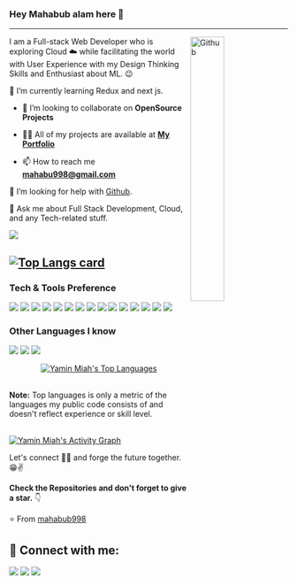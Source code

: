### Hey Mahabub alam here 👋

---

<img width="35%" align="right" alt="Github" src="https://user-images.githubusercontent.com/48678280/88862734-4903af80-d201-11ea-968b-9c939d88a37c.gif" />

I am a Full-stack  Web Developer who is exploring Cloud :cloud: while facilitating the world with User Experience with my Design Thinking Skills and Enthusiast about ML. :wink:
 
 
 🌱 I’m currently learning Redux and next js.
 
 - 👯 I’m looking to collaborate on **OpenSource Projects**

- 👨‍💻 All of my projects are available at **[My Portfolio](https://silly-keller-0ab44d.netlify.app)**

- 📫 How to reach me **mahabu998@gmail.com**
 
 🤔 I’m looking for help with [Github](https://github.com/mahabub998).
 
 💬 Ask me about Full Stack Development, Cloud, and any Tech-related stuff.


<!-- ![Profile views](https://silly-keller-0ab44d.netlify.app)  -->

<img src="https://github-readme-stats.vercel.app/api?username=rokydas&&show_icons=true&title_color=ffffff&icon_color=bb2acf&text_color=daf7dc&bg_color=151515"/>

[![Top Langs card](https://github-readme-stats.vercel.app/api/top-langs/?username=rokydas&card_width=550&show_icons=true&theme=radical)](https://github.com/mahabub998)
---


### Tech & Tools Preference

<img src = "https://img.shields.io/badge/-HTML5-E34F26?style=flat&logo=html5&logoColor=white"> <img src = "https://img.shields.io/badge/-CSS3-1572B6?style=flat&logo=css3&logoColor=white">
<img src="https://img.shields.io/badge/-Bootstrap-563D7C?style=flat&logo=bootstrap&logoColor=white">
<img src="https://img.shields.io/badge/-JavaScript-eed718?style=flat&logo=javascript&logoColor=ffffff">
<img src="https://img.shields.io/badge/-Sass-cc6699?style=flat&logo=sass&logoColor=ffffff">
<img src="https://img.shields.io/badge/-React-000000?style=flat&logo=react&logoColor=00c8ff">
<img src="https://img.shields.io/badge/-MongoDB-4DB33D?style=flat&logo=mongodb&logoColor=FFFFFF">
<img src="https://img.shields.io/badge/-Express.js-787878?style=flat">
<img src="https://img.shields.io/badge/-Node.js-3C873A?style=flat&logo=Node.js&logoColor=white">
<img src="https://img.shields.io/badge/-Firebase-FFA611?style=flat&logo=firebase&logoColor=FFFFFF">
<img src="http://img.shields.io/badge/-Google%20Cloud%20Platform-4285F4?style=flat&logo=google%20cloud&logoColor=white">
<img src="http://img.shields.io/badge/-Git-F1502F?style=flat&logo=git&logoColor=FFFFFF">
<img src="http://img.shields.io/badge/-Github-000000?style=flat&logo=github&logoColor=FFFFFF">
<img src="http://img.shields.io/badge/-VS%20Code-007ACC?style=flat&logo=visual%20studio%20code&logoColor=white">
<img src="http://img.shields.io/badge/-Heroku-430098?style=flat&logo=heroku&logoColor=white">


### Other Languages I know
<img src="http://img.shields.io/badge/-Java-F89820?style=flat&logo=java&logoColor=white"> <img src="https://img.shields.io/badge/-C%20&%20C++-659ad2?style=flat&logo=c%2B%2B&logoColor=ffffff"> <img src="https://img.shields.io/badge/-Python-black?style=flat&logo=python&logoColor=white"> 

<p align="center">
  <a href="https://github.com/yamin172/github-readme-stats"><img alt="Yamin Miah's Top Languages" src="https://github-readme-stats.vercel.app/api/top-langs/?username=yamin172&langs_count=8&count_private=true&layout=compact&theme=react&hide_border=true&bg_color=060A0CD0" /></a>
 </p>
  <br/>
  <b>Note:</b> Top languages is only a metric of the languages my public code consists of and doesn't reflect experience or skill level.


<br/>
<br/>

<a href="https://github.com/yamin172/github-readme-activity-graph"><img alt="Yamin Miah's Activity Graph" src="https://activity-graph.herokuapp.com/graph?username=yamin172&bg_color=0D1117&color=5BCDEC&line=5BCDEC&point=FFFFFF&hide_border=true" /></a>



<!-- ![GitHub stats](https://github-readme-stats.vercel.app/api?username=Souravdey777&show_icons=true&hide_border=true) -->

<!-- Check for a detailed stats here :point_right: [Sourcerer](https://sourcerer.io/souravdey777) -->

Let's connect 👨‍💻 and forge the future together.😁✌

**Check the Repositories and don't forget to give a star.** 👇

:star: From [mahabub998](https://github.com/mahabub998)

[website]: https://silly-keller-0ab44d.netlify.app
[linkedin]: https://www.linkedin.com/in/mahbub-alam-507287203/
## :link: Connect with me:
<p align="left">

<a href = "https://www.linkedin.com/in/mahbub-alam-507287203/"><img src="https://img.icons8.com/fluent/48/000000/linkedin.png"/></a>
<a href = "https://www.facebook.com/mahbubalam.shohag.92"><img src="https://img.icons8.com/fluent/50/000000/facebook-new.png"/></a>
<a href = "https://web.telegram.org/k/"><img src="https://img.icons8.com/fluent/48/000000/telegram-app.png"/></a>

</p>

